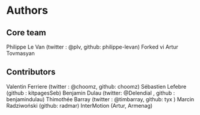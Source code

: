 Authors
=======

Core team
---------
Philippe Le Van (twitter : @plv, github: philippe-levan)
Forked vi Artur Tovmasyan

Contributors
------------
Valentin Ferriere (twitter : @choomz, github: choomz)
Sébastien Lefebre (github : kitpagesSeb)
Benjamin Dulau (twitter: @Delendial , github : benjamindulau)
Thimothée Barray (twitter : @timbarray, github: tyx )
Marcin Radziwoński (github: radmar)
InterMotion (Artur, Armenag)
